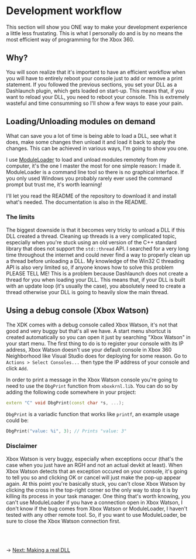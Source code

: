 # Development workflow
This section will show you ONE way to make your development experience a little less frustating. This is what I personally do and is by no means the most efficient way of programming for the Xbox 360.

## Why?
You will soon realize that it's important to have an efficient workflow when you will have to entirely reboot your console just to add or remove a print statement. If you followed the previous sections, you set your DLL as a Dashlaunch plugin, which gets loaded on start-up. This means that, if you want to reload your DLL, you need to reboot your console. This is extremely wasteful and time consumming so I'll show a few ways to ease your pain.

## Loading/Unloading modules on demand
What can save you a lot of time is being able to load a DLL, see what it does, make some changes then unload it and load it back to apply the changes. This can be achieved in various ways, I'm going to show you one.

I use [ModuleLoader](https://github.com/ClementDreptin/ModuleLoader) to load and unload modules remotely from my computer, it's the one I master the most for one simple reason: I made it. ModuleLoader is a command line tool so there is no graphical interface. If you only used Windows you probably rarely ever used the command prompt but trust me, it's worth learning!

I'll let you read the README of the repository to download it and install what's needed. The documentation is also in the README.

### The limits
The biggest downside is that it becomes very tricky to unload a DLL if this DLL created a thread. Cleaning up threads is a very complicated topic, especially when you're stuck using an old version of the C++ standard library that does not support the `std::thread` API. I searched for a very long time throughout the internet and could never find a way to properly clean up a thread before unloading a DLL. My knowledge of the Win32 C threading API is also very limited so, if anyone knows how to solve this problem PLEASE TELL ME!
This is a problem because Dashlaunch does not create a thread for you when loading your DLL. This means that, if your DLL is built with an update loop (it's usually the case), you absolutely need to create a thread otherwise your DLL is going to heavily slow the main thread.

## Using a debug console (Xbox Watson)
The XDK comes with a debug console called Xbox Watson, it's not that good and very buggy but that's all we have. A start menu shortcut is created automatically so you can open it just by searching "Xbox Watson" in your start menu. The first thing to do is to register your console with its IP address, Xbox Watson doesn't use your default console in Xbox 360 Neighborhood like Visual Studio does for deploying for some reason. Go to `Actions > Select Consoles...` then type the IP address of your console and click `Add`.

In order to print a message in the Xbox Watson console you're going to need to use the `DbgPrint` function from `xboxkrnl.lib`. You can do so by adding the following code somewhere in your project:
```C++
extern "C" void DbgPrint(const char *s, ...);
```
`DbgPrint` is a variadic function that works like `printf`, an example usage could be:
```C++
DbgPrint("value: %i", 3); // Prints "value: 3"
```

### Disclaimer
Xbox Watson is very buggy, especially when exceptions occur (that's the case when you just have an RGH and not an actual devkit at least). When Xbox Watson detects that an exception occured on your console, it's going to tell you so and clicking OK or cancel will just make the pop-up appear again. At this point you're basically stuck, you can't close Xbox Watson by clicking the cross in the top-right corner so the only way to stop it is by killing its process in your task manager.
One thing that's worth knowing, you can't use ModuleLoader if you have a connection open in Xbox Watson, I don't know if the bug comes from Xbox Watson or ModuleLoader, I haven't tested with any other remote tool. So, if you want to use ModuleLoader, be sure to close the Xbox Watson connection first.

<br/><br/>

&rarr; [Next: Making a real DLL](../DLL/making-dll.md)
